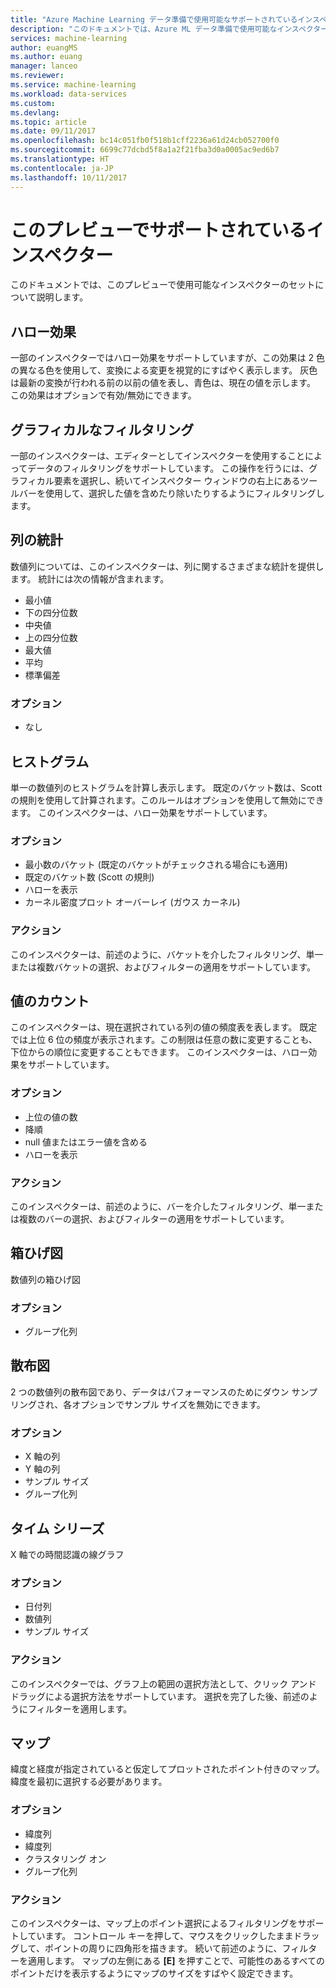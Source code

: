 ```yaml
---
title: "Azure Machine Learning データ準備で使用可能なサポートされているインスペクター | Microsoft Docs"
description: "このドキュメントでは、Azure ML データ準備で使用可能なインスペクターの完全な一覧を示します"
services: machine-learning
author: euangMS
ms.author: euang
manager: lanceo
ms.reviewer: 
ms.service: machine-learning
ms.workload: data-services
ms.custom: 
ms.devlang: 
ms.topic: article
ms.date: 09/11/2017
ms.openlocfilehash: bc14c051fb0f518b1cff2236a61d24cb052700f0
ms.sourcegitcommit: 6699c77dcbd5f8a1a2f21fba3d0a0005ac9ed6b7
ms.translationtype: HT
ms.contentlocale: ja-JP
ms.lasthandoff: 10/11/2017
---
```

# <a name="supported-inspectors-for-this-preview"></a>このプレビューでサポートされているインスペクター
このドキュメントでは、このプレビューで使用可能なインスペクターのセットについて説明します。

## <a name="the-halo-effect"></a>ハロー効果 
一部のインスペクターではハロー効果をサポートしていますが、この効果は 2 色の異なる色を使用して、変換による変更を視覚的にすばやく表示します。 灰色は最新の変換が行われる前の以前の値を表し、青色は、現在の値を示します。 この効果はオプションで有効/無効にできます。

## <a name="graphical-filtering"></a>グラフィカルなフィルタリング 
一部のインスペクターは、エディターとしてインスペクターを使用することによってデータのフィルタリングをサポートしています。 この操作を行うには、グラフィカル要素を選択し、続いてインスペクター ウィンドウの右上にあるツールバーを使用して、選択した値を含めたり除いたりするようにフィルタリングします。 

## <a name="column-statistics"></a>列の統計
数値列については、このインスペクターは、列に関するさまざまな統計を提供します。 統計には次の情報が含まれます。
- 最小値
- 下の四分位数
- 中央値
- 上の四分位数
- 最大値
- 平均
- 標準偏差


### <a name="options"></a>オプション 
- なし

## <a name="histogram"></a>ヒストグラム 
単一の数値列のヒストグラムを計算し表示します。 既定のバケット数は、Scott の規則を使用して計算されます。このルールはオプションを使用して無効にできます。
このインスペクターは、ハロー効果をサポートしています。


### <a name="options"></a>オプション
- 最小数のバケット (既定のバケットがチェックされる場合にも適用)
- 既定のバケット数 (Scott の規則) 
- ハローを表示
- カーネル密度プロット オーバーレイ (ガウス カーネル) 


### <a name="actions"></a>アクション
このインスペクターは、前述のように、バケットを介したフィルタリング、単一または複数バケットの選択、およびフィルターの適用をサポートしています。

## <a name="value-counts"></a>値のカウント
このインスペクターは、現在選択されている列の値の頻度表を表します。 既定では上位 6 位の頻度が表示されます。この制限は任意の数に変更することも、下位からの順位に変更することもできます。 このインスペクターは、ハロー効果をサポートしています。

### <a name="options"></a>オプション 
- 上位の値の数
- 降順
- null 値またはエラー値を含める
- ハローを表示


### <a name="actions"></a>アクション 
このインスペクターは、前述のように、バーを介したフィルタリング、単一または複数のバーの選択、およびフィルターの適用をサポートしています。

## <a name="box-plot"></a>箱ひげ図 
数値列の箱ひげ図

### <a name="options"></a>オプション 
- グループ化列

## <a name="scatter-plot"></a>散布図
2 つの数値列の散布図であり、データはパフォーマンスのためにダウン サンプリングされ、各オプションでサンプル サイズを無効にできます。

### <a name="options"></a>オプション  
- X 軸の列
- Y 軸の列
- サンプル サイズ
- グループ化列


## <a name="time-series"></a>タイム シリーズ
X 軸での時間認識の線グラフ

### <a name="options"></a>オプション
- 日付列
- 数値列
- サンプル サイズ


### <a name="actions"></a>アクション
このインスペクターでは、グラフ上の範囲の選択方法として、クリック アンド ドラッグによる選択方法をサポートしています。 選択を完了した後、前述のようにフィルターを適用します。


## <a name="map"></a>マップ 
緯度と経度が指定されていると仮定してプロットされたポイント付きのマップ。 緯度を最初に選択する必要があります。

### <a name="options"></a>オプション
- 緯度列
- 緯度列
- クラスタリング オン
- グループ化列


### <a name="actions"></a>アクション
このインスペクターは、マップ上のポイント選択によるフィルタリングをサポートしています。 コントロール キーを押して、マウスをクリックしたままドラッグして、ポイントの周りに四角形を描きます。 続いて前述のように、フィルターを適用します。
マップの左側にある **[E]** を押すことで、可能性のあるすべてのポイントだけを表示するようにマップのサイズをすばやく設定できます。
